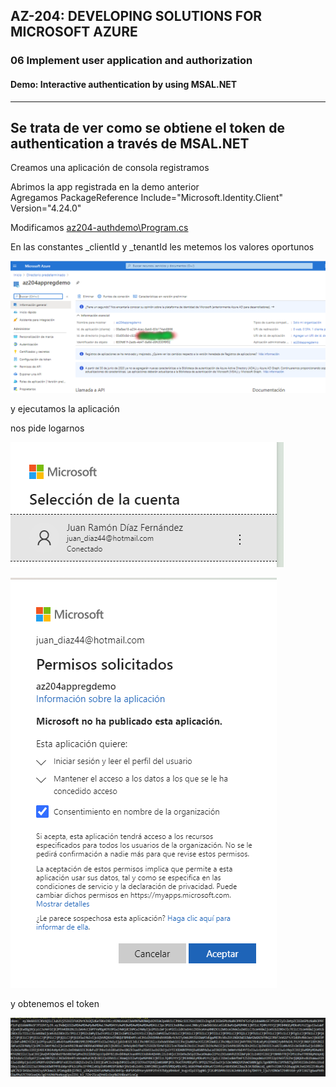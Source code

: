 
## AZ-204: DEVELOPING SOLUTIONS FOR MICROSOFT AZURE

### 06 Implement user application and authorization

#### Demo: Interactive authentication by using MSAL.NET


-----
Se trata de ver como se obtiene el token de authentication a través de MSAL.NET
-----




Creamos una aplicación de consola 
registramos 

Abrimos la app registrada en la demo anterior   
Agregamos PackageReference Include="Microsoft.Identity.Client" Version="4.24.0"   

Modificamos [az204-authdemo\Program.cs](az204-authdemo/Program.cs)  



En las constantes   _clientId  y  _tenantId les metemos los valores oportunos


![c1](imagenes/c1.PNG)

y ejecutamos la aplicación 

nos pide logarnos

![c1](imagenes/c2.PNG)

![c1](imagenes/c3.PNG)

y obtenemos el token

![c1](imagenes/c4.PNG)